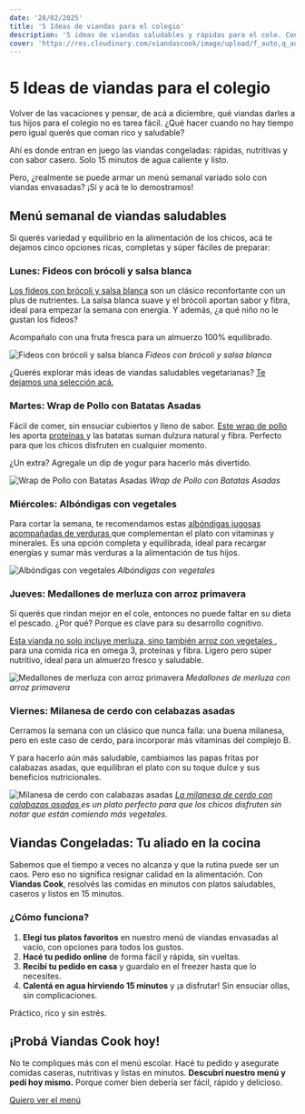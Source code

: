 ```yaml
---
date: '28/02/2025'
title: '5 Ideas de viandas para el colegio'
description: '5 ideas de viandas saludables y rápidas para el cole. Con Viandas Cook, comidas caseras listas en 15 min. ¡Olvidate del estrés y pedí hoy!'
cover: 'https://res.cloudinary.com/viandascook/image/upload/f_auto,q_auto/v1/blog/fxyfuch4jx1so7ubjznp'
---
```


<h1><strong>5 Ideas de viandas para el colegio</strong></h1>

<p>Volver de las vacaciones y pensar, de acá a diciembre, qué viandas darles a tus hijos para el colegio no es tarea fácil. ¿Qué hacer cuando no hay tiempo pero igual querés que coman rico y saludable?</p>

<p>Ahí es donde entran en juego las viandas congeladas: rápidas, nutritivas y con sabor casero. Solo 15 minutos de agua caliente y listo.</p>

<p>Pero, ¿realmente se puede armar un menú semanal variado solo con viandas envasadas? ¡Sí y acá te lo demostramos!</p>

<h2><strong>Menú semanal de viandas saludables</strong></h2>

<p>Si querés variedad y equilibrio en la alimentación de los chicos, acá te dejamos cinco opciones ricas, completas y súper fáciles de preparar:</p>

<h3><strong>Lunes: Fideos con brócoli y salsa blanca</strong></h3>

<p><a href="https://www.viandascook.com/plato/fideos-con-brocoli-y-salsa-blanca">Los fideos con brócoli y salsa blanca</a> son un clásico reconfortante con un plus de nutrientes. La salsa blanca suave y el brócoli aportan sabor y fibra, ideal para empezar la semana con energía. Y además, ¿a qué niño no le gustan los fideos?</p>

<p>Acompañalo con una fruta fresca para un almuerzo 100% equilibrado.</p>

<div>
  <img 
    src="https://res.cloudinary.com/viandascook/image/upload/v1681570902/jcehf0rrch48r08jnwog.jpg" 
    alt="Fideos con brócoli y salsa blanca" 
  >
  <em>Fideos con brócoli y salsa blanca</em>
</div>

<p>¿Querés explorar más ideas de viandas saludables vegetarianas? 
<a href="https://www.viandascook.com/blog/2024-06-11-viandas-vegetarianas-arma-tu-pack-ideal-con-viandas-cook">
Te dejamos una selección acá.
</a></p>

<h3><strong>Martes: Wrap de Pollo con Batatas Asadas</strong></h3>

<p>Fácil de comer, sin ensuciar cubiertos y lleno de sabor. 
<a href="https://www.viandascook.com/plato/wrap-de-pollo-con-batatas-asadas">Este wrap de pollo</a> les aporta 
<a href="https://www.viandascook.com/blog/2025-01-01-que-debe-incluir-una-vianda-saludable-alta-en-prote%C3%ADnas">
proteínas
</a> y las batatas suman dulzura natural y fibra. Perfecto para que los chicos disfruten en cualquier momento.</p>

<p>¿Un extra? Agregale un dip de yogur para hacerlo más divertido.</p>

<div>
  <img 
    src="https://res.cloudinary.com/viandascook/image/upload/v1691445181/jyzegqm5larbuh0iuun9.jpg" 
    alt="Wrap de Pollo con Batatas Asadas" 
  >
  <em>Wrap de Pollo con Batatas Asadas</em>
</div>

<h3><strong>Miércoles: Albóndigas con vegetales</strong></h3>

<p>Para cortar la semana, te recomendamos estas 
<a href="https://www.viandascook.com/plato/albondigas-con-vegetales">
albóndigas jugosas acompañadas de verduras
</a> que complementan el plato con vitaminas y minerales. Es una opción completa y equilibrada, ideal para recargar energías y sumar más verduras a la alimentación de tus hijos.</p>

<div>
  <img 
    src="https://res.cloudinary.com/viandascook/image/upload/v1681570722/ptezjt05bsfji8zfbaj5.jpg" 
    alt="Albóndigas con vegetales" 
  >
  <em>Albóndigas con vegetales</em>
</div>

<h3><strong>Jueves: Medallones de merluza con arroz primavera</strong></h3>

<p>Si querés que rindan mejor en el cole, entonces no puede faltar en su dieta el pescado. ¿Por qué? Porque es clave para su desarrollo cognitivo.</p>

<p>
<a href="https://www.viandascook.com/plato/medallones-de-merluza-con-arroz-primavera">
Esta vianda no solo incluye merluza, sino también arroz con vegetales
</a>, para una comida rica en omega 3, proteínas y fibra. Ligero pero súper nutritivo, ideal para un almuerzo fresco y saludable.
</p>

<div>
  <img 
    src="https://res.cloudinary.com/viandascook/image/upload/v1706623661/y8qvamxokmrppu9javbv.jpg" 
    alt="Medallones de merluza con arroz primavera" 
  >
  <em>Medallones de merluza con arroz primavera</em>
</div>

<h3><strong>Viernes: Milanesa de cerdo con celabazas asadas</strong></h3>

<p>Cerramos la semana con un clásico que nunca falla: una buena milanesa, pero en este caso de cerdo, para incorporar más vitaminas del complejo B.</p>

<p>Y para hacerlo aún más saludable, cambiamos las papas fritas por calabazas asadas, que equilibran el plato con su toque dulce y sus beneficios nutricionales.</p>

<div>
  <img 
    src="https://res.cloudinary.com/viandascook/image/upload/v1706623661/y8qvamxokmrppu9javbv.jpg" 
    alt="Milanesa de cerdo con calabazas asadas" 
  >
  <em>
    <a href="https://www.viandascook.com/plato/milanesa-de-cerdo-con-calabazas-asadas">
      La milanesa de cerdo con calabazas asadas
    </a> es un plato perfecto para que los chicos disfruten sin notar que están comiendo más vegetales.
  </em>
</div>

<h2><strong>Viandas Congeladas: Tu aliado en la cocina</strong></h2>

<p>Sabemos que el tiempo a veces no alcanza y que la rutina puede ser un caos. Pero eso no significa resignar calidad en la alimentación. Con <strong>Viandas Cook</strong>, resolvés las comidas en minutos con platos saludables, caseros y listos en 15 minutos.</p>

<h3><strong>¿Cómo funciona?</strong></h3>

<ol>
  <li>
    <strong>Elegí tus platos favoritos</strong> en nuestro menú de viandas envasadas al vacío, con opciones para todos los gustos.
  </li>
  <li>
    <strong>Hacé tu pedido online</strong> de forma fácil y rápida, sin vueltas.
  </li>
  <li>
    <strong>Recibí tu pedido en casa</strong> y guardalo en el freezer hasta que lo necesites.
  </li>
  <li>
    <strong>Calentá en agua hirviendo 15 minutos</strong> y ¡a disfrutar! Sin ensuciar ollas, sin complicaciones.
  </li>
</ol>

<p>Práctico, rico y sin estrés.</p>

<h2><strong>¡Probá Viandas Cook hoy!</strong></h2>

<p>No te compliques más con el menú escolar. Hacé tu pedido y asegurate comidas caseras, nutritivas y listas en minutos. <strong>Descubrí nuestro menú y pedí hoy mismo.</strong> Porque comer bien debería ser fácil, rápido y delicioso.</p>

<p>
  <a href="https://www.viandascook.com/menu">Quiero ver el menú</a>
</p>
